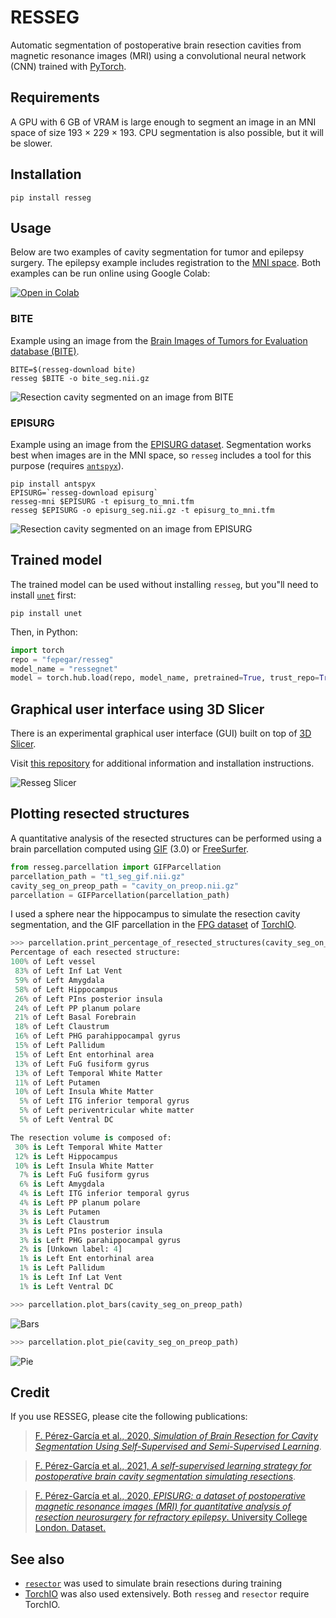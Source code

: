 # RESSEG

Automatic segmentation of postoperative brain resection cavities from magnetic resonance images (MRI) using a convolutional neural network (CNN) trained with [PyTorch](https://pytorch.org/).

## Requirements

A GPU with 6 GB of VRAM is large enough to segment an image in an MNI space of size 193 × 229 × 193.
CPU segmentation is also possible, but it will be slower.

## Installation

```shell
pip install resseg
```

## Usage

Below are two examples of cavity segmentation for tumor and epilepsy surgery. The epilepsy example includes registration to the [MNI space](https://www.lead-dbs.org/about-the-mni-spaces/).
Both examples can be run online using Google Colab:

[![Open in Colab](https://colab.research.google.com/assets/colab-badge.svg)](https://colab.research.google.com/github/fepegar/resseg/blob/master/RESSEG.ipynb)

### BITE

Example using an image from the
[Brain Images of Tumors for Evaluation database (BITE)](http://nist.mni.mcgill.ca/?page_id=672).

```shell
BITE=$(resseg-download bite)
resseg $BITE -o bite_seg.nii.gz
```

![Resection cavity segmented on an image from BITE](screenshots/bite.png)

### EPISURG

Example using an image from the [EPISURG dataset](https://doi.org/10.5522/04/9996158.v1).
Segmentation works best when images are in the MNI space, so `resseg` includes a tool
for this purpose (requires [`antspyx`](https://antspyx.readthedocs.io/en/latest/?badge=latest)).

```shell
pip install antspyx
EPISURG=`resseg-download episurg`
resseg-mni $EPISURG -t episurg_to_mni.tfm
resseg $EPISURG -o episurg_seg.nii.gz -t episurg_to_mni.tfm
```

![Resection cavity segmented on an image from EPISURG](screenshots/episurg.png)

## Trained model

The trained model can be used without installing `resseg`, but you"ll need to install [`unet`](https://pypi.org/project/unet/) first:

```shell
pip install unet
```

Then, in Python:

```python
import torch
repo = "fepegar/resseg"
model_name = "ressegnet"
model = torch.hub.load(repo, model_name, pretrained=True, trust_repo=True)
```

## Graphical user interface using 3D Slicer

There is an experimental graphical user interface (GUI) built on top of [3D Slicer](https://www.slicer.org/).

Visit [this repository](https://github.com/fepegar/SlicerParcellation#brain-resection-cavity-segmentation) for additional information and installation instructions.

![Resseg Slicer](https://raw.githubusercontent.com/fepegar/SlicerParcellation/master/screenshots/cavity.gif)

## Plotting resected structures

A quantitative analysis of the resected structures can be performed using a brain parcellation computed using [GIF](http://niftyweb.cs.ucl.ac.uk/program.php?p=GIF) (3.0) or [FreeSurfer](https://surfer.nmr.mgh.harvard.edu/fswiki/FsTutorial/AnatomicalROI).

```python
from resseg.parcellation import GIFParcellation
parcellation_path = "t1_seg_gif.nii.gz"
cavity_seg_on_preop_path = "cavity_on_preop.nii.gz"
parcellation = GIFParcellation(parcellation_path)
```

I used a sphere near the hippocampus to simulate the resection cavity segmentation, and the GIF parcellation in the [FPG dataset](https://torchio.readthedocs.io/datasets.html#fpg) of [TorchIO](https://torchio.readthedocs.io/).

```python
>>> parcellation.print_percentage_of_resected_structures(cavity_seg_on_preop_path)
Percentage of each resected structure:
100% of Left vessel
 83% of Left Inf Lat Vent
 59% of Left Amygdala
 58% of Left Hippocampus
 26% of Left PIns posterior insula
 24% of Left PP planum polare
 21% of Left Basal Forebrain
 18% of Left Claustrum
 16% of Left PHG parahippocampal gyrus
 15% of Left Pallidum
 15% of Left Ent entorhinal area
 13% of Left FuG fusiform gyrus
 13% of Left Temporal White Matter
 11% of Left Putamen
 10% of Left Insula White Matter
  5% of Left ITG inferior temporal gyrus
  5% of Left periventricular white matter
  5% of Left Ventral DC

The resection volume is composed of:
 30% is Left Temporal White Matter
 12% is Left Hippocampus
 10% is Left Insula White Matter
  7% is Left FuG fusiform gyrus
  6% is Left Amygdala
  4% is Left ITG inferior temporal gyrus
  4% is Left PP planum polare
  3% is Left Putamen
  3% is Left Claustrum
  3% is Left PIns posterior insula
  3% is Left PHG parahippocampal gyrus
  2% is [Unkown label: 4]
  1% is Left Ent entorhinal area
  1% is Left Pallidum
  1% is Left Inf Lat Vent
  1% is Left Ventral DC
```

```python
>>> parcellation.plot_bars(cavity_seg_on_preop_path)
```

![Bars](./screenshots/bars.png)

```python
>>> parcellation.plot_pie(cavity_seg_on_preop_path)
```

![Pie](./screenshots/pie.png)

## Credit

If you use RESSEG, please cite the following publications:

> [F. Pérez-García et al., 2020, *Simulation of Brain Resection for Cavity Segmentation Using Self-Supervised and Semi-Supervised Learning*](https://link.springer.com/chapter/10.1007%2F978-3-030-59716-0_12).

> [F. Pérez-García et al., 2021, *A self-supervised learning strategy for postoperative brain cavity segmentation simulating resections*](https://link.springer.com/article/10.1007/s11548-021-02420-2).

> [F. Pérez-García et al., 2020, *EPISURG: a dataset of postoperative magnetic resonance images (MRI) for quantitative analysis of resection neurosurgery for refractory epilepsy*. University College London. Dataset.](https://doi.org/10.5522/04/9996158.v1)

## See also

- [`resector`](https://github.com/fepegar/resector) was used to simulate brain resections during training
- [TorchIO](http://torchio.rtfd.io/) was also used extensively. Both `resseg` and `resector` require TorchIO.
